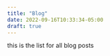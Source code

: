 ```yaml
---
title: "Blog"
date: 2022-09-16T10:33:34-05:00
draft: true
---
```

this is the list for all blog posts
